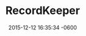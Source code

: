 ---
layout: post
position: 3
title:  "RecordKeeper"
date:   2015-12-12 16:35:34 -0600
categories: jekyll update
project: true
tech: Ruby, Ruby on Rails, JQuery, Javascript, Bootstrap, PostgreSQL, Active Record, Heroku
description: App for hording record collectors to browse and trade with others, in a community of vinyl enthusiasts.
link: https://powerful-taiga-9352.herokuapp.com/
---